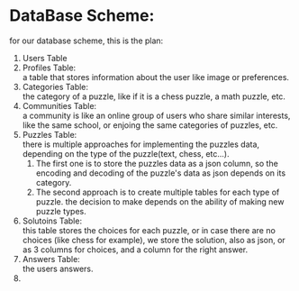 # DataBase Scheme:

for our database scheme, this is the plan:

1. Users Table
2. Profiles Table:\
    a table that stores information about the user like image or preferences.
3. Categories Table:\
    the category of a puzzle, like if it is a chess puzzle, a math puzzle, etc.
4. Communities Table:\
    a community is like an online group of users who share similar interests, like the same school, or enjoing the same categories of puzzles, etc.
5. Puzzles Table:\
    there is multiple approaches for implementing the puzzles data, depending on the type of the puzzle(text, chess, etc...).
    1. The first one is to store the puzzles data as a json column, so the encoding and decoding of the puzzle's data as json depends 
    on its category.
    2. The second approach is to create multiple tables for each type of puzzle.
    the decision to make depends on the ability of making new puzzle types.
6. Solutoins Table:\
    this table stores the choices for each puzzle, or in case there are no choices (like chess for example), we store the solution, 
    also as json, or as 3 columns for choices, and a column for the right answer.
7. Answers Table:\
    the users answers.
8. 

